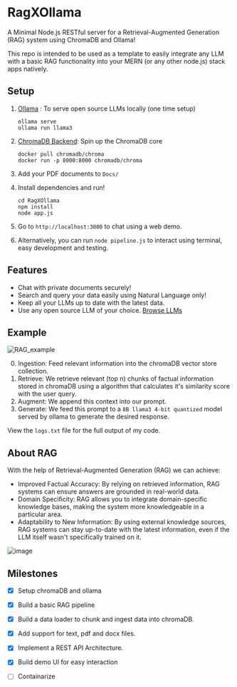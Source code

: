 # RagXOllama
A Minimal Node.js RESTful server for a Retrieval-Augmented Generation (RAG) system using ChromaDB and Ollama!

This repo is intended to be used as a template to easily integrate any LLM with a basic RAG functionality into your MERN (or any other node.js) stack apps natively.

## Setup
1. [Ollama](https://ollama.com/) : To serve open source LLMs locally (one time setup)
    ```
    ollama serve
    ollama run llama3
    ```
2. [ChromaDB Backend](https://docs.trychroma.com/deployment): Spin up the ChromaDB core
   ```
   docker pull chromadb/chroma
   docker run -p 8000:8000 chromadb/chroma
   ```
3. Add your PDF documents to ```Docs/ ```
4. Install dependencies and run!
   ```
   cd RagXOllama
   npm install
   node app.js
   ```
5. Go to ```http://localhost:3000``` to chat using a web demo.

6. Alternatively, you can run ``` node pipeline.js ``` to interact using terminal, easy development and testing.

## Features
- Chat with private documents securely!
- Search and query your data easily using Natural Language only!
- Keep all your LLMs up to date with the latest data.
- Use any open source LLM of your choice. [Browse LLMs](https://ollama.com/library)

## Example
![RAG_example](https://github.com/vteam27/RagXOllama/assets/94956831/11031cff-618f-47ad-b6dd-5f5306450526)

0. Ingestion: Feed relevant information into the chromaDB vector store collection.
1. Retrieve: We retrieve relevant (top n) chunks of factual information stored in chromaDB using a algorithm that calculates it's similarity score with the user query.
2. Augment: We append this context into our prompt.
3. Generate: We feed this prompt to a ```8B llama3 4-bit quantized``` model served by ollama to generate the desired response.

View the ```logs.txt``` file for the full output of my code.

## About RAG

With the help of Retrieval-Augmented Generation (RAG) we can achieve:
- Improved Factual Accuracy: By relying on retrieved information, RAG systems can ensure answers are grounded in real-world data.
- Domain Specificity: RAG allows you to integrate domain-specific knowledge bases, making the system more knowledgeable in a particular area.
- Adaptability to New Information: By using external knowledge sources, RAG systems can stay up-to-date with the latest information, even if the LLM itself wasn't specifically trained on it.

![image](https://github.com/vteam27/RagXOllama/assets/94956831/146028a4-ef93-4c98-9408-b66f2db697fe)

## Milestones

- [x] Setup chromaDB and ollama
- [x] Build a basic RAG pipeline
- [x] Build a data loader to chunk and ingest data into chromaDB.
- [x] Add support for text, pdf and docx files.
- [x] Implement a REST API Architecture.
- [x] Build demo UI for easy interaction
- [ ] Containarize

